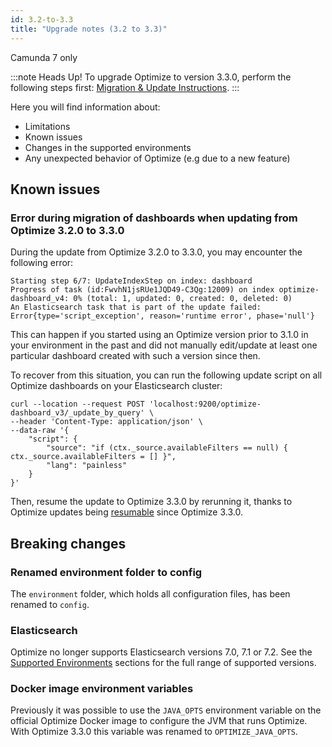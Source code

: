 ```yaml
---
id: 3.2-to-3.3
title: "Upgrade notes (3.2 to 3.3)"
---
```


<span class="badge badge--platform">Camunda 7 only</span>

:::note Heads Up!
To upgrade Optimize to version 3.3.0, perform the following steps first: [Migration & Update Instructions](./instructions.md).
:::

Here you will find information about:

- Limitations
- Known issues
- Changes in the supported environments
- Any unexpected behavior of Optimize (e.g due to a new feature)

## Known issues

### Error during migration of dashboards when updating from Optimize 3.2.0 to 3.3.0

During the update from Optimize 3.2.0 to 3.3.0, you may encounter the following error:

```
Starting step 6/7: UpdateIndexStep on index: dashboard
Progress of task (id:FwvhN1jsRUe1JQD49-C3Qg:12009) on index optimize-dashboard_v4: 0% (total: 1, updated: 0, created: 0, deleted: 0)
An Elasticsearch task that is part of the update failed: Error{type='script_exception', reason='runtime error', phase='null'}

```

This can happen if you started using an Optimize version prior to 3.1.0 in your environment in the past and did not manually edit/update at least one particular dashboard created with such a version since then.

To recover from this situation, you can run the following update script on all Optimize dashboards on your Elasticsearch cluster:

```
curl --location --request POST 'localhost:9200/optimize-dashboard_v3/_update_by_query' \
--header 'Content-Type: application/json' \
--data-raw '{
    "script": {
        "source": "if (ctx._source.availableFilters == null) { ctx._source.availableFilters = [] }",
        "lang": "painless"
    }
}'
```

Then, resume the update to Optimize 3.3.0 by rerunning it, thanks to Optimize updates being [resumable](https://camunda.com/blog/2021/01/camunda-optimize-3-3-0-released/#Resumable-Updates) since Optimize 3.3.0.

## Breaking changes

### Renamed environment folder to config

The `environment` folder, which holds all configuration files, has been renamed to `config`.

### Elasticsearch

Optimize no longer supports Elasticsearch versions 7.0, 7.1 or 7.2.
See the [Supported Environments](/reference/supported-environments.md) sections for the full range of supported versions.

### Docker image environment variables

Previously it was possible to use the `JAVA_OPTS` environment variable on the official Optimize Docker image to configure the JVM that runs Optimize. With Optimize 3.3.0 this variable was renamed to `OPTIMIZE_JAVA_OPTS`.
